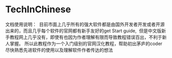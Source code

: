 # TechInChinese
文档使用说明：
  目前市面上几乎所有的强大软件都是由国外开发者开发或者开源出来的，而且几乎每个软件的官网都有新手友好的get Start guide,
  但是中文版新手教程网上几乎没有，即使有也因为作者理解有限而导致教程错误百出，不利于新人掌握。
  所以此教程作为一个入门级别的官网汉化教程，帮助初出茅庐的coder尽快熟悉先进软件的使用以及理解软件作者传达的想法
